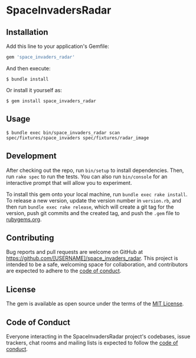 # SpaceInvadersRadar

## Installation

Add this line to your application's Gemfile:

```ruby
gem 'space_invaders_radar'
```

And then execute:

    $ bundle install

Or install it yourself as:

    $ gem install space_invaders_radar

## Usage

    $ bundle exec bin/space_invaders_radar scan spec/fixtures/space_invaders spec/fixtures/radar_image

## Development

After checking out the repo, run `bin/setup` to install dependencies. Then, run `rake spec` to run the tests. You can also run `bin/console` for an interactive prompt that will allow you to experiment.

To install this gem onto your local machine, run `bundle exec rake install`. To release a new version, update the version number in `version.rb`, and then run `bundle exec rake release`, which will create a git tag for the version, push git commits and the created tag, and push the `.gem` file to [rubygems.org](https://rubygems.org).

## Contributing

Bug reports and pull requests are welcome on GitHub at https://github.com/[USERNAME]/space_invaders_radar. This project is intended to be a safe, welcoming space for collaboration, and contributors are expected to adhere to the [code of conduct](https://github.com/[USERNAME]/space_invaders_radar/blob/master/CODE_OF_CONDUCT.md).

## License

The gem is available as open source under the terms of the [MIT License](https://opensource.org/licenses/MIT).

## Code of Conduct

Everyone interacting in the SpaceInvadersRadar project's codebases, issue trackers, chat rooms and mailing lists is expected to follow the [code of conduct](https://github.com/[USERNAME]/space_invaders_radar/blob/master/CODE_OF_CONDUCT.md).
